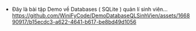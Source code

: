 - Đây là bài tập Demo về Databases ( SQLite ) quản lí sinh viên...
https://github.com/WiniFyCode/DemoDatabaseQLSinhVien/assets/166890917/b15ecdc3-a622-4641-b617-be8bd49d1056
